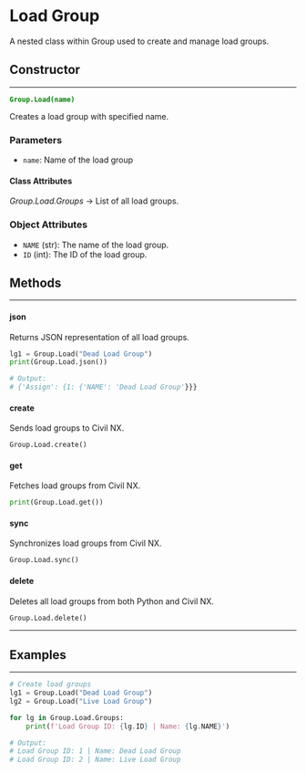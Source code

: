 # Load Group

A nested class within Group used to create and manage load groups.

## Constructor
---
**<font color="green">`Group.Load(name)`</font>**

Creates a load group with specified name.

### Parameters
* `name`: Name of the load group

#### Class Attributes
*Group.Load.Groups* -> List of all load groups.  

### Object Attributes
* `NAME` (str): The name of the load group.
* `ID` (int): The ID of the load group.


## Methods
---
#### json
Returns JSON representation of all load groups.

```py
lg1 = Group.Load("Dead Load Group")
print(Group.Load.json())

# Output:
# {'Assign': {1: {'NAME': 'Dead Load Group'}}}
```

#### create
Sends load groups to Civil NX.

```py
Group.Load.create()
```

#### get
Fetches load groups from Civil NX.

```py
print(Group.Load.get())
```

#### sync
Synchronizes load groups from Civil NX.

```py
Group.Load.sync()
```

#### delete
Deletes all load groups from both Python and Civil NX.

```py
Group.Load.delete()
```

---


## Examples
---
```py
# Create load groups
lg1 = Group.Load("Dead Load Group")
lg2 = Group.Load("Live Load Group")

for lg in Group.Load.Groups:
    print(f'Load Group ID: {lg.ID} | Name: {lg.NAME}')

# Output:
# Load Group ID: 1 | Name: Dead Load Group
# Load Group ID: 2 | Name: Live Load Group
```


